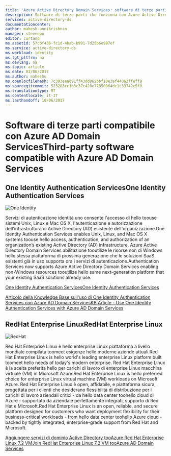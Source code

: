 ```yaml
---
title: 'Azure Active Directory Domain Services: software di terze parti compatibili | Microsoft Docs'
description: Software di terze parti che funziona con Azure Active Directory Domain Services
services: active-directory-ds
documentationcenter: 
author: mahesh-unnikrishnan
manager: stevenpo
editor: curtand
ms.assetid: 57cbf436-fc1d-4bab-b991-7d25b6e987ef
ms.service: active-directory-ds
ms.workload: identity
ms.tgt_pltfrm: na
ms.devlang: na
ms.topic: article
ms.date: 03/06/2017
ms.author: maheshu
ms.openlocfilehash: 7c393eead91ff43dd862bbf10e3af44062ffeff9
ms.sourcegitcommit: 523283cc1b3c37c428e77850964dc1c33742c5f0
ms.translationtype: MT
ms.contentlocale: it-IT
ms.lasthandoff: 10/06/2017
---
```

# <a name="third-party-software-compatible-with-azure-ad-domain-services"></a><span data-ttu-id="200c3-103">Software di terze parti compatibile con Azure AD Domain Services</span><span class="sxs-lookup"><span data-stu-id="200c3-103">Third-party software compatible with Azure AD Domain Services</span></span>

## <a name="one-identity-authentication-services"></a><span data-ttu-id="200c3-104">One Identity Authentication Services</span><span class="sxs-lookup"><span data-stu-id="200c3-104">One Identity Authentication Services</span></span>

![One Identity](./media/compatible-software-icons/OneIdentity.png)

<span data-ttu-id="200c3-106">Servizi di autenticazione identità uno consente l'accesso di hello toouse sistemi Unix, Linux e Mac OS X, l'autenticazione e autorizzazione dell'infrastruttura di Active Directory (AD) esistente dell'organizzazione.</span><span class="sxs-lookup"><span data-stu-id="200c3-106">One Identity Authentication Services enables Unix, Linux, and Mac OS X systems toouse hello access, authentication, and authorization of an organization’s existing Active Directory (AD) infrastructure.</span></span> <span data-ttu-id="200c3-107">Azure Active Directory Domain Services abilitazione tooutilize le risorse non di Windows hello stessa piattaforma di prossima generazione che le soluzioni SaaS esistenti già in uso supporta ora i servizi di autenticazione.</span><span class="sxs-lookup"><span data-stu-id="200c3-107">Authentication Services now supports Azure Active Directory Domain Services enabling non-Windows resources tooutilize hello same next-generation platform that your existing SaaS solutions already use.</span></span>

[<span data-ttu-id="200c3-108">One Identity Authentication Services</span><span class="sxs-lookup"><span data-stu-id="200c3-108">One Identity Authentication Services</span></span>](https://www.quest.com/products/authentication-services/)

[<span data-ttu-id="200c3-109">Articolo della Knowledge Base sull'uso di One Identity Authentication Services con Azure AD Domain Services</span><span class="sxs-lookup"><span data-stu-id="200c3-109">KB Article - Use One Identity Authentication Services with Azure AD Domain Services</span></span>](https://support.quest.com/authentication-services/kb/208427)


## <a name="redhat-enterprise-linux"></a><span data-ttu-id="200c3-110">RedHat Enterprise Linux</span><span class="sxs-lookup"><span data-stu-id="200c3-110">RedHat Enterprise Linux</span></span>

![RedHat](./media/compatible-software-icons/RedHat.png)

<span data-ttu-id="200c3-112">Red Hat Enterprise Linux è hello enterprise Linux piattaforma a livello mondiale compilata toomeet esigenze hello moderne aziende attuali.</span><span class="sxs-lookup"><span data-stu-id="200c3-112">Red Hat Enterprise Linux is hello world's leading enterprise Linux platform built toomeet hello needs of today's modern enterprise.</span></span> <span data-ttu-id="200c3-113">Red Hat Enterprise Linux è la scelta preferita hello per carichi di lavoro di enterprise Linux macchina virtuale (VM) in Microsoft Azure.</span><span class="sxs-lookup"><span data-stu-id="200c3-113">Red Hat Enterprise Linux is hello preferred choice for enterprise Linux virtual machine (VM) workloads on Microsoft Azure.</span></span> <span data-ttu-id="200c3-114">Red Hat Enterprise Linux è open, affidabile, e piattaforma sicura, progettata per i clienti che desiderano flessibilità di distribuzione per i carichi di lavoro aziendali critici - da hello data center toohello cloud di Azure - supportato da aziendale perfettamente integrati, supporto di Red Hat e Microsoft.</span><span class="sxs-lookup"><span data-stu-id="200c3-114">Red Hat Enterprise Linux is an open, reliable, and secure platform designed for customers who want deployment flexibility for their business-critical workloads - from hello data center toohello Azure cloud - backed by tightly integrated, enterprise-grade support from Red Hat and Microsoft.</span></span>

[<span data-ttu-id="200c3-115">Aggiungere servizi di dominio Active Directory tooAzure Red Hat Enterprise Linux 7.2 VM</span><span class="sxs-lookup"><span data-stu-id="200c3-115">Join RedHat Enterprise Linux 7.2 VM tooAzure AD Domain Services</span></span>](active-directory-ds-admin-guide-join-rhel-linux-vm.md)
